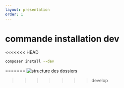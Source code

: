 ```yaml
---
layout: presentation
order: 1
---
```

# commande installation dev
<<<<<<< HEAD

````bash
composer install --dev
````
=======
![structure des dossiers](/lab-composer/1.commande-installation-dev.1/images/dev.jpg)
>>>>>>> develop
